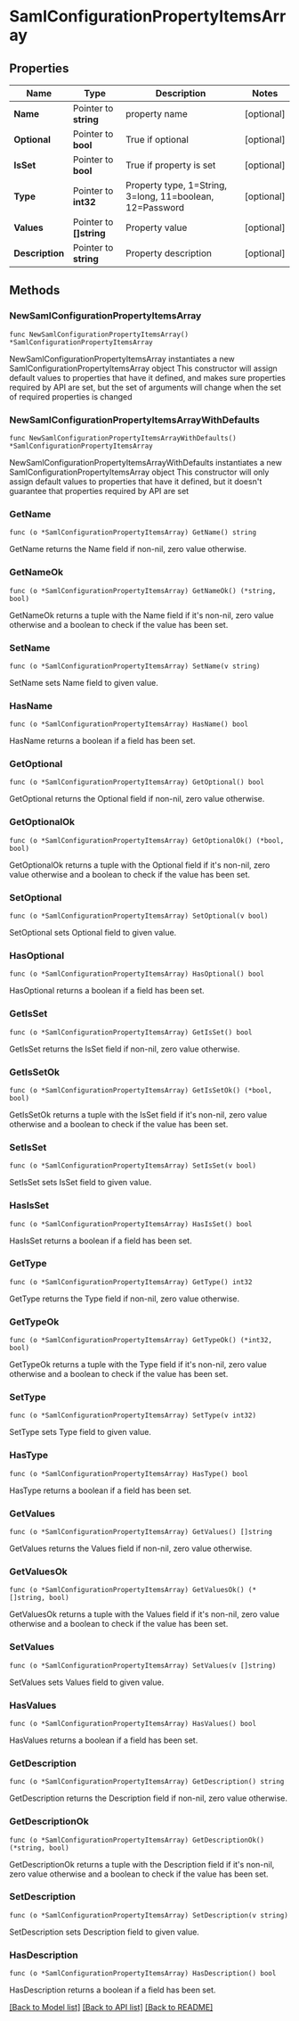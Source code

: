 # SamlConfigurationPropertyItemsArray

## Properties

Name | Type | Description | Notes
------------ | ------------- | ------------- | -------------
**Name** | Pointer to **string** | property name | [optional] 
**Optional** | Pointer to **bool** | True if optional | [optional] 
**IsSet** | Pointer to **bool** | True if property is set | [optional] 
**Type** | Pointer to **int32** | Property type, 1&#x3D;String, 3&#x3D;long, 11&#x3D;boolean, 12&#x3D;Password | [optional] 
**Values** | Pointer to **[]string** | Property value | [optional] 
**Description** | Pointer to **string** | Property description | [optional] 

## Methods

### NewSamlConfigurationPropertyItemsArray

`func NewSamlConfigurationPropertyItemsArray() *SamlConfigurationPropertyItemsArray`

NewSamlConfigurationPropertyItemsArray instantiates a new SamlConfigurationPropertyItemsArray object
This constructor will assign default values to properties that have it defined,
and makes sure properties required by API are set, but the set of arguments
will change when the set of required properties is changed

### NewSamlConfigurationPropertyItemsArrayWithDefaults

`func NewSamlConfigurationPropertyItemsArrayWithDefaults() *SamlConfigurationPropertyItemsArray`

NewSamlConfigurationPropertyItemsArrayWithDefaults instantiates a new SamlConfigurationPropertyItemsArray object
This constructor will only assign default values to properties that have it defined,
but it doesn't guarantee that properties required by API are set

### GetName

`func (o *SamlConfigurationPropertyItemsArray) GetName() string`

GetName returns the Name field if non-nil, zero value otherwise.

### GetNameOk

`func (o *SamlConfigurationPropertyItemsArray) GetNameOk() (*string, bool)`

GetNameOk returns a tuple with the Name field if it's non-nil, zero value otherwise
and a boolean to check if the value has been set.

### SetName

`func (o *SamlConfigurationPropertyItemsArray) SetName(v string)`

SetName sets Name field to given value.

### HasName

`func (o *SamlConfigurationPropertyItemsArray) HasName() bool`

HasName returns a boolean if a field has been set.

### GetOptional

`func (o *SamlConfigurationPropertyItemsArray) GetOptional() bool`

GetOptional returns the Optional field if non-nil, zero value otherwise.

### GetOptionalOk

`func (o *SamlConfigurationPropertyItemsArray) GetOptionalOk() (*bool, bool)`

GetOptionalOk returns a tuple with the Optional field if it's non-nil, zero value otherwise
and a boolean to check if the value has been set.

### SetOptional

`func (o *SamlConfigurationPropertyItemsArray) SetOptional(v bool)`

SetOptional sets Optional field to given value.

### HasOptional

`func (o *SamlConfigurationPropertyItemsArray) HasOptional() bool`

HasOptional returns a boolean if a field has been set.

### GetIsSet

`func (o *SamlConfigurationPropertyItemsArray) GetIsSet() bool`

GetIsSet returns the IsSet field if non-nil, zero value otherwise.

### GetIsSetOk

`func (o *SamlConfigurationPropertyItemsArray) GetIsSetOk() (*bool, bool)`

GetIsSetOk returns a tuple with the IsSet field if it's non-nil, zero value otherwise
and a boolean to check if the value has been set.

### SetIsSet

`func (o *SamlConfigurationPropertyItemsArray) SetIsSet(v bool)`

SetIsSet sets IsSet field to given value.

### HasIsSet

`func (o *SamlConfigurationPropertyItemsArray) HasIsSet() bool`

HasIsSet returns a boolean if a field has been set.

### GetType

`func (o *SamlConfigurationPropertyItemsArray) GetType() int32`

GetType returns the Type field if non-nil, zero value otherwise.

### GetTypeOk

`func (o *SamlConfigurationPropertyItemsArray) GetTypeOk() (*int32, bool)`

GetTypeOk returns a tuple with the Type field if it's non-nil, zero value otherwise
and a boolean to check if the value has been set.

### SetType

`func (o *SamlConfigurationPropertyItemsArray) SetType(v int32)`

SetType sets Type field to given value.

### HasType

`func (o *SamlConfigurationPropertyItemsArray) HasType() bool`

HasType returns a boolean if a field has been set.

### GetValues

`func (o *SamlConfigurationPropertyItemsArray) GetValues() []string`

GetValues returns the Values field if non-nil, zero value otherwise.

### GetValuesOk

`func (o *SamlConfigurationPropertyItemsArray) GetValuesOk() (*[]string, bool)`

GetValuesOk returns a tuple with the Values field if it's non-nil, zero value otherwise
and a boolean to check if the value has been set.

### SetValues

`func (o *SamlConfigurationPropertyItemsArray) SetValues(v []string)`

SetValues sets Values field to given value.

### HasValues

`func (o *SamlConfigurationPropertyItemsArray) HasValues() bool`

HasValues returns a boolean if a field has been set.

### GetDescription

`func (o *SamlConfigurationPropertyItemsArray) GetDescription() string`

GetDescription returns the Description field if non-nil, zero value otherwise.

### GetDescriptionOk

`func (o *SamlConfigurationPropertyItemsArray) GetDescriptionOk() (*string, bool)`

GetDescriptionOk returns a tuple with the Description field if it's non-nil, zero value otherwise
and a boolean to check if the value has been set.

### SetDescription

`func (o *SamlConfigurationPropertyItemsArray) SetDescription(v string)`

SetDescription sets Description field to given value.

### HasDescription

`func (o *SamlConfigurationPropertyItemsArray) HasDescription() bool`

HasDescription returns a boolean if a field has been set.


[[Back to Model list]](../README.md#documentation-for-models) [[Back to API list]](../README.md#documentation-for-api-endpoints) [[Back to README]](../README.md)



